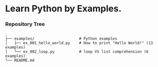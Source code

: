 Learn Python by Examples.
=========================

### Repository Tree

    .
    ├── examples/                    # Python examples
    │   ├── ex_001_hello_world.py    # How to print "Hello World!" (13 examples)
    │   └── ex_002_loop.py           # loop VS list comprehension (6 examples)                 
    └── README.md

